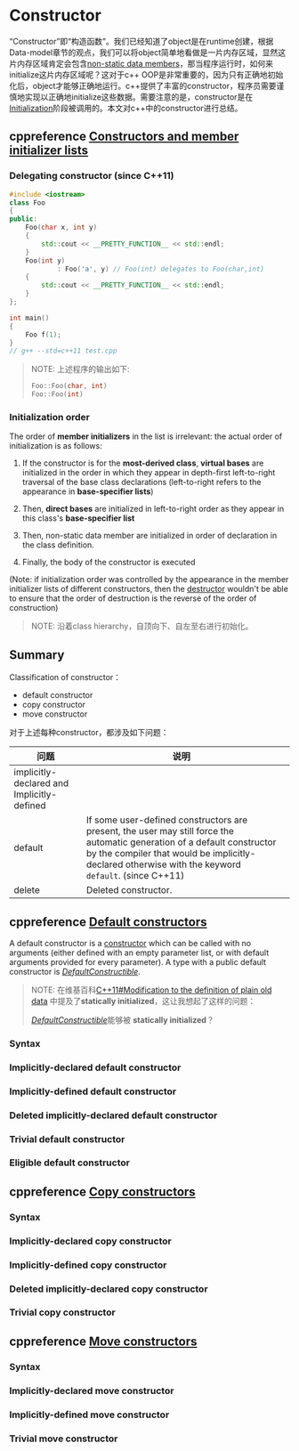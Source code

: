 # Constructor

“Constructor”即“构造函数”。我们已经知道了object是在runtime创建，根据Data-model章节的观点，我们可以将object简单地看做是一片内存区域，显然这片内存区域肯定会包含[non-static data members](https://en.cppreference.com/w/cpp/language/data_members)，那当程序运行时，如何来initialize这片内存区域呢？这对于c++ OOP是非常重要的，因为只有正确地初始化后，object才能够正确地运行。c++提供了丰富的constructor，程序员需要谨慎地实现以正确地initialize这些数据。需要注意的是，constructor是在[Initialization](https://en.cppreference.com/w/cpp/language/initialization)阶段被调用的。本文对c++中的constructor进行总结。



## cppreference [Constructors and member initializer lists](https://en.cppreference.com/w/cpp/language/initializer_list)



### Delegating constructor (since C++11)



```c++
#include <iostream>
class Foo
{
public:
	Foo(char x, int y)
	{
		std::cout << __PRETTY_FUNCTION__ << std::endl;
	}
	Foo(int y)
			: Foo('a', y) // Foo(int) delegates to Foo(char,int)
	{
		std::cout << __PRETTY_FUNCTION__ << std::endl;
	}
};

int main()
{
	Foo f(1);
}
// g++ --std=c++11 test.cpp

```

> NOTE: 上述程序的输出如下:
>
> ```c++
> Foo::Foo(char, int)
> Foo::Foo(int)
> ```



### Initialization order

The order of **member initializers** in the list is irrelevant: the actual order of initialization is as follows:

1) If the constructor is for the **most-derived class**, **virtual bases** are initialized in the order in which they appear in depth-first left-to-right traversal of the base class declarations (left-to-right refers to the appearance in **base-specifier lists**)

2) Then, **direct bases** are initialized in left-to-right order as they appear in this class's **base-specifier list**

3) Then, non-static data member are initialized in order of declaration in the class definition.

4) Finally, the body of the constructor is executed

(Note: if initialization order was controlled by the appearance in the member initializer lists of different constructors, then the [destructor](https://en.cppreference.com/w/cpp/language/destructor) wouldn't be able to ensure that the order of destruction is the reverse of the order of construction)

> NOTE: 沿着class hierarchy，自顶向下、自左至右进行初始化。

## Summary

Classification of constructor：

- default constructor
- copy constructor
- move constructor

对于上述每种constructor，都涉及如下问题：

| 问题                                       | 说明                                                         |      |
| ------------------------------------------ | ------------------------------------------------------------ | ---- |
| implicitly-declared and Implicitly-defined |                                                              |      |
| default                                    | If some user-defined constructors are present, the user may still force the automatic generation of a default constructor by the compiler that would be implicitly-declared otherwise with the keyword `default`. (since C++11) |      |
| delete                                     | Deleted constructor.                                         |      |











## cppreference [Default constructors](https://en.cppreference.com/w/cpp/language/default_constructor)

A default constructor is a [constructor](https://en.cppreference.com/w/cpp/language/constructor) which can be called with no arguments (either defined with an empty parameter list, or with default arguments provided for every parameter). A type with a public default constructor is [*DefaultConstructible*](https://en.cppreference.com/w/cpp/named_req/DefaultConstructible).

> NOTE: 在维基百科[C++11#Modification to the definition of plain old data](https://en.wikipedia.org/wiki/C++11#Modification_to_the_definition_of_plain_old_data) 中提及了**statically initialized**，这让我想起了这样的问题：
>
>  [*DefaultConstructible*](https://en.cppreference.com/w/cpp/named_req/DefaultConstructible)能够被  **statically initialized**？
>

### Syntax



### Implicitly-declared default constructor



### Implicitly-defined default constructor



### Deleted implicitly-declared default constructor



### Trivial default constructor



### Eligible default constructor



## cppreference [Copy constructors](https://en.cppreference.com/w/cpp/language/copy_constructor)



### Syntax



### Implicitly-declared copy constructor



### Implicitly-defined copy constructor



### Deleted implicitly-declared copy constructor



### Trivial copy constructor





## cppreference [Move constructors](https://en.cppreference.com/w/cpp/language/move_constructor)



### Syntax



### Implicitly-declared move constructor



### Implicitly-defined move constructor



### Trivial move constructor



